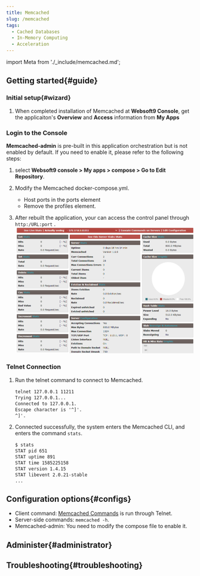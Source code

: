 ```yaml
---
title: Memcached
slug: /memcached
tags:
  - Cached Databases
  - In-Memory Computing
  - Acceleration
---
```


import Meta from './_include/memcached.md';

<Meta name="meta" />

## Getting started{#guide}

### Initial setup{#wizard}

1. When completed installation of Memcached at **Websoft9 Console**, get the applicaiton's **Overview** and **Access** information from **My Apps**  

### Login to the Console

**Memcached-admin** is pre-built in this application orchestration but is not enabled by default. If you need to enable it, please refer to the following steps:

1. select **Websoft9 console > My apps > compose > Go to Edit Repository**.

2. Modify the Memcached docker-compose.yml.

   - Host ports in the ports element
   - Remove the profiles element.

3. After rebuilt the application, your can access the control panel through `http:/URL:port` .
  ![Memcached-admin](./assets/memcached-gui-websoft9.png)

### Telnet Connection

1. Run the telnet command to connect to Memcached.

   ```
   telnet 127.0.0.1 11211
   Trying 127.0.0.1...
   Connected to 127.0.0.1.
   Escape character is '^]'.
   ^]'.

3. Connected successfully, the system enters the Memcached CLI, and enters the command `stats`.

   ```
   $ stats
   STAT pid 651
   STAT uptime 891
   STAT time 1585225158
   STAT version 1.4.15
   STAT libevent 2.0.21-stable
   ...
   ```

## Configuration options{#configs}

- Client command: [Memcached Commands](https://github.com/memcached/memcached/wiki/Commands) is run through Telnet.
- Server-side commands: `memcached -h`.
- Memcached-admin: You need to modify the compose file to enable it.

## Administer{#administrator}

## Troubleshooting{#troubleshooting}

